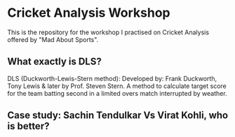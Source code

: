 # Cricket Analysis Workshop
This is the repository for the workshop I practised on Cricket Analysis offered by "Mad About Sports".
## What exactly is DLS?
DLS (Duckworth-Lewis-Stern method): Developed by: Frank Duckworth, Tony Lewis & later by Prof. Steven Stern. A method to calculate target score for the team batting second in a limited overs match interrupted by weather.
## Case study: Sachin Tendulkar Vs Virat Kohli, who is better?
